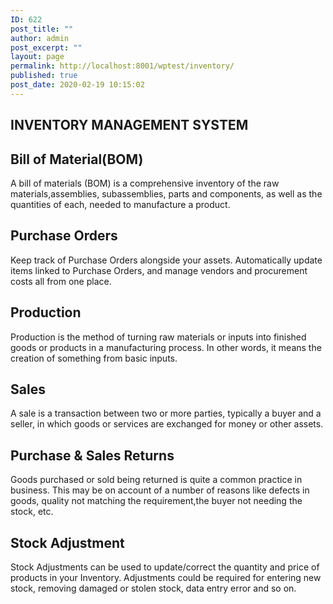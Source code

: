 ```yaml
---
ID: 622
post_title: ""
author: admin
post_excerpt: ""
layout: page
permalink: http://localhost:8001/wptest/inventory/
published: true
post_date: 2020-02-19 10:15:02
---
```

<h2>INVENTORY MANAGEMENT SYSTEM</h2>		
			<h2>Bill of Material(BOM)</h2>		
		<p>A bill of materials (BOM) is a comprehensive inventory of the raw materials,assemblies, subassemblies, parts and components, as well as the quantities of each, needed to manufacture a product.</p>		
			<h2>Purchase Orders</h2>		
		<p>Keep track of Purchase Orders alongside your assets. Automatically update items linked to Purchase Orders, and manage vendors and procurement costs all from one place.</p>		
			<h2>Production</h2>		
		<p>Production is the method of turning raw materials or inputs into finished goods or products in a manufacturing process. In other words, it means the creation of something from basic inputs.</p>		
			<h2>Sales</h2>		
		<p>A sale is a transaction between two or more parties, typically a buyer and a seller, in which goods or services are exchanged for money or other assets.</p>		
			<h2>Purchase & Sales Returns</h2>		
		<p>Goods purchased or sold being returned is quite a common practice in business. This may be on account of a number of reasons like defects in goods, quality not matching the requirement,the buyer not needing the stock, etc.</p>		
			<h2>Stock Adjustment</h2>		
		<p>Stock Adjustments can be used to update/correct the quantity and price of products in your Inventory. Adjustments could be required for entering new stock, removing damaged or stolen stock, data entry error and so on.</p>
